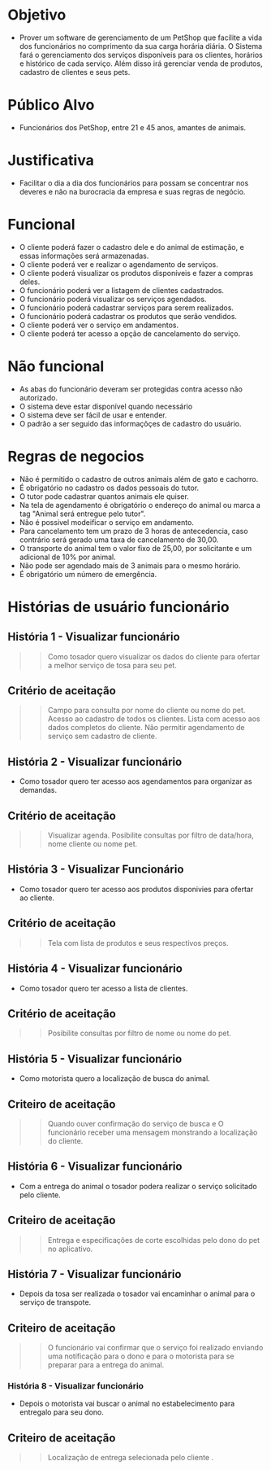 # Objetivo
- Prover um software de gerenciamento de um PetShop que facilite a vida dos funcionários no comprimento da sua carga horária diária. 
O Sistema fará o gerenciamento dos serviços disponíveis para os clientes, horários e histórico de cada serviço. Além disso irá 
gerenciar venda de produtos, cadastro de clientes e seus pets.

# Público Alvo
- Funcionários dos PetShop, entre 21 e 45 anos, amantes de animais.

# Justificativa
- Facilitar o dia a dia dos funcionários para possam se concentrar nos deveres e não na burocracia da empresa e suas regras de negócio.

# Funcional
- O cliente poderá fazer o cadastro dele e do animal de estimação, e essas informações será armazenadas.
- O cliente poderá ver e realizar o agendamento de serviços.
- O cliente poderá visualizar os produtos disponíveis e fazer a compras deles.
- O funcionário poderá ver a listagem de clientes cadastrados.
- O funcionário poderá visualizar os serviços agendados.
- O funcionário poderá cadastrar serviços para serem realizados.
- O funcionário poderá cadastrar os produtos que serão vendidos.
- O cliente poderá ver o serviço em andamentos.
- O cliente poderá ter acesso a opção de cancelamento do serviço.

# Não funcional
- As abas do funcionário deveram ser protegidas contra acesso não autorizado.
- O sistema deve estar disponível quando necessário
- O sistema deve ser fácil de usar e entender.
- O padrão a ser seguido das informaçõçes de cadastro do usuário.

# Regras de negocios
- Não é permitido o cadastro de outros animais além de gato e cachorro.
- É obrigatório no cadastro os dados pessoais do tutor.
- O tutor pode cadastrar quantos animais ele quiser.
- Na tela de agendamento é obrigatório o endereço do animal ou marca a tag "Animal será entregue pelo tutor".
- Não é possivel modeificar o serviço em andamento.
- Para cancelamento tem um prazo de 3 horas de antecedencia, caso contrário será gerado uma taxa de cancelamento de 30,00.
- O transporte do animal tem o valor fixo de 25,00, por solicitante e um adicional de 10% por animal.
- Não pode ser agendado mais de 3 animais para o mesmo horário.
- É obrigatório um número de emergência.





# Histórias de usuário funcionário 
## História 1 - Visualizar funcionário
>> Como tosador quero visualizar os dados do cliente para ofertar a melhor serviço de tosa para seu pet.
## Critério de aceitação 
>> Campo para consulta por nome do cliente ou nome do pet.
>> Acesso ao cadastro de todos os clientes.
>> Lista com acesso aos dados completos do cliente.
>> Não permitir agendamento de serviço sem cadastro de cliente.

## História 2 - Visualizar funcionário
- Como tosador quero ter acesso aos agendamentos para organizar as demandas.
 ## Critério de aceitação 
>> Visualizar agenda.
>> Posibilite consultas por filtro de data/hora, nome cliente ou nome pet.

## História 3 - Visualizar Funcionário
- Como tosador quero ter acesso aos produtos disponivies para ofertar ao cliente.
 ## Critério de aceitação 
>> Tela com lista de produtos e seus respectivos preços.

 ## História 4 - Visualizar funcionário
- Como tosador quero ter acesso a lista de clientes.
 ## Critério de aceitação 
>> Posibilite consultas por filtro de nome ou nome do pet.

 ## História 5 - Visualizar funcionário
- Como motorista quero a localização de busca do animal.
## Criteiro de aceitação
>> Quando ouver confirmação do serviço de busca e O funcionário receber uma mensagem monstrando a localização do cliente.

 ## História 6 - Visualizar funcionário
- Com a entrega do animal o tosador podera realizar o serviço solicitado pelo cliente.
## Criteiro de aceitação
>> Entrega e especificações de corte escolhidas pelo dono do pet no aplicativo.

 ## História 7 - Visualizar funcionário
- Depois da tosa ser realizada o tosador vai encaminhar o animal para o serviço de transpote.
## Criteiro de aceitação
>> O funcionário vai confirmar que o serviço foi realizado enviando uma notificação para o dono e para o motorista para se preparar para a entrega do animal.

 ### História 8 - Visualizar funcionário
- Depois o motorista vai buscar o animal no estabelecimento para entregalo para seu dono.
## Criteiro de aceitação
>> Localização de entrega selecionada pelo cliente .

